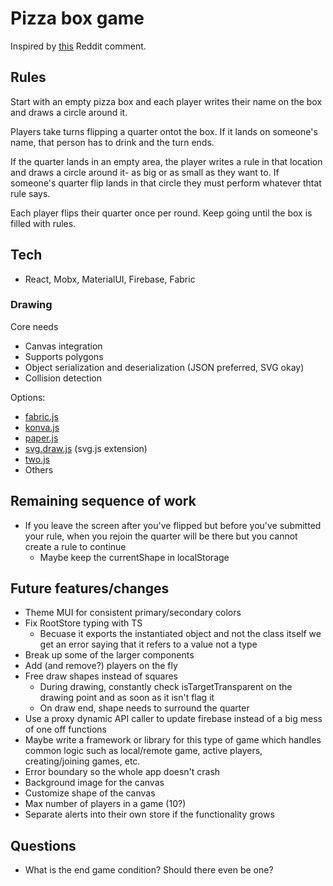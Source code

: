 # Pizza box game
Inspired by [this](https://www.reddit.com/r/AskReddit/comments/7m6g6h/drinkers_of_reddit_what_are_some_insanely_good/drs4wil/) Reddit comment.

## Rules
Start with an empty pizza box and each player writes their name on the box and draws a circle around it.

Players take turns flipping a quarter ontot the box. If it lands on someone's name, that person has to drink and the turn ends.

If the quarter lands in an empty area, the player writes a rule in that location and draws a circle around it- as big or as small as they want to. If someone's quarter flip lands in that circle they must perform whatever thtat rule says.

Each player flips their quarter once per round. Keep going until the box is filled with rules.

## Tech
* React, Mobx, MaterialUI, Firebase, Fabric

### Drawing
Core needs
* Canvas integration
* Supports polygons
* Object serialization and deserialization (JSON preferred, SVG okay)
* Collision detection

Options:
* [fabric.js](http://fabricjs.com/)
* [konva.js](https://konvajs.org/)
* [paper.js](http://paperjs.org/)
* [svg.draw.js](https://github.com/svgdotjs/svg.draw.js) (svg.js extension)
* [two.js](https://two.js.org/)
* Others

## Remaining sequence of work
* If you leave the screen after you've flipped but before you've submitted your rule, when you rejoin the quarter will be there but you cannot create a rule to continue
  * Maybe keep the currentShape in localStorage

## Future features/changes
* Theme MUI for consistent primary/secondary colors
* Fix RootStore typing with TS
  * Becuase it exports the instantiated object and not the class itself we get an error saying that it refers to a value not a type
* Break up some of the larger components
* Add (and remove?) players on the fly
* Free draw shapes instead of squares
  * During drawing, constantly check isTargetTransparent on the drawing point and as soon as it isn't flag it
  * On draw end, shape needs to surround the quarter
* Use a proxy dynamic API caller to update firebase instead of a big mess of one off functions
* Maybe write a framework or library for this type of game which handles common logic such as local/remote game, active players, creating/joining games, etc.
* Error boundary so the whole app doesn't crash
* Background image for the canvas
* Customize shape of the canvas
* Max number of players in a game (10?)
* Separate alerts into their own store if the functionality grows

## Questions
* What is the end game condition? Should there even be one?
